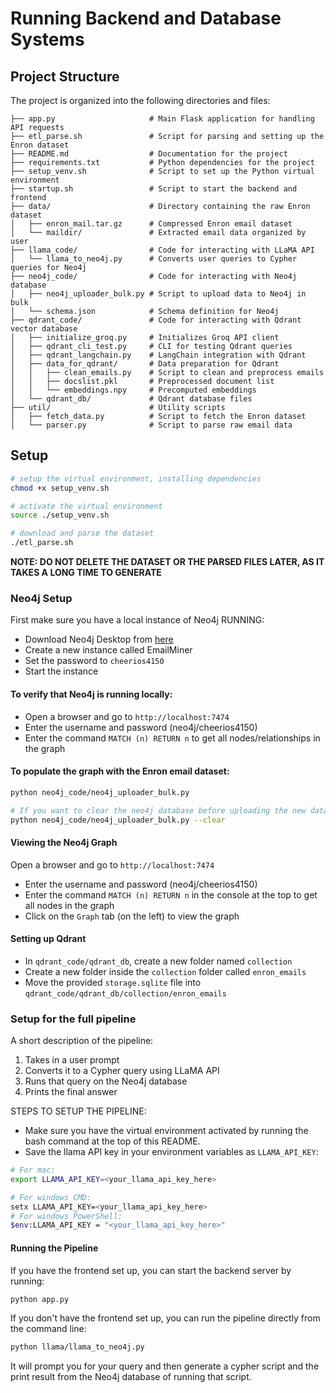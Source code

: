 # Running Backend and Database Systems

## Project Structure

The project is organized into the following directories and files:

```
├── app.py                     # Main Flask application for handling API requests
├── etl_parse.sh               # Script for parsing and setting up the Enron dataset
├── README.md                  # Documentation for the project
├── requirements.txt           # Python dependencies for the project
├── setup_venv.sh              # Script to set up the Python virtual environment
├── startup.sh                 # Script to start the backend and frontend
├── data/                      # Directory containing the raw Enron dataset
│   ├── enron_mail.tar.gz      # Compressed Enron email dataset
│   └── maildir/               # Extracted email data organized by user
├── llama_code/                # Code for interacting with LLaMA API
│   └── llama_to_neo4j.py      # Converts user queries to Cypher queries for Neo4j
├── neo4j_code/                # Code for interacting with Neo4j database
│   ├── neo4j_uploader_bulk.py # Script to upload data to Neo4j in bulk
│   └── schema.json            # Schema definition for Neo4j
├── qdrant_code/               # Code for interacting with Qdrant vector database
│   ├── initialize_groq.py     # Initializes Groq API client
│   ├── qdrant_cli_test.py     # CLI for testing Qdrant queries
│   ├── qdrant_langchain.py    # LangChain integration with Qdrant
│   ├── data_for_qdrant/       # Data preparation for Qdrant
│   │   ├── clean_emails.py    # Script to clean and preprocess emails
│   │   ├── docslist.pkl       # Preprocessed document list
│   │   └── embeddings.npy     # Precomputed embeddings
│   └── qdrant_db/             # Qdrant database files
├── util/                      # Utility scripts
│   ├── fetch_data.py          # Script to fetch the Enron dataset
│   └── parser.py              # Script to parse raw email data
```

## Setup

```bash
# setup the virtual environment, installing dependencies
chmod +x setup_venv.sh

# activate the virtual environment
source ./setup_venv.sh

# download and parse the dataset
./etl_parse.sh
```

**NOTE: DO NOT DELETE THE DATASET OR THE PARSED FILES LATER, AS IT TAKES A LONG TIME TO GENERATE**

### Neo4j Setup

First make sure you have a local instance of Neo4j RUNNING:

- Download Neo4j Desktop from [here](https://neo4j.com/download/)
- Create a new instance called EmailMiner
- Set the password to `cheerios4150`
- Start the instance

#### To verify that Neo4j is running locally:

- Open a browser and go to `http://localhost:7474`
- Enter the username and password (neo4j/cheerios4150)
- Enter the command `MATCH (n) RETURN n` to get all nodes/relationships in the graph

#### To populate the graph with the Enron email dataset:

```bash
python neo4j_code/neo4j_uploader_bulk.py

# If you want to clear the neo4j database before uploading the new data, run with the flag:
python neo4j_code/neo4j_uploader_bulk.py --clear
```

#### Viewing the Neo4j Graph

Open a browser and go to `http://localhost:7474`

- Enter the username and password (neo4j/cheerios4150)
- Enter the command `MATCH (n) RETURN n` in the console at the top to get all nodes in the graph
- Click on the `Graph` tab (on the left) to view the graph

#### Setting up Qdrant

- In `qdrant_code/qdrant_db`, create a new folder named `collection`
- Create a new folder inside the `collection` folder called `enron_emails`
- Move the provided `storage.sqlite` file into `qdrant_code/qdrant_db/collection/enron_emails`

### Setup for the full pipeline

A short description of the pipeline:

1. Takes in a user prompt
2. Converts it to a Cypher query using LLaMA API
3. Runs that query on the Neo4j database
4. Prints the final answer

STEPS TO SETUP THE PIPELINE:

- Make sure you have the virtual environment activated by running the bash command at the top of this README.
- Save the llama API key in your environment variables as `LLAMA_API_KEY`:

```bash
# For mac:
export LLAMA_API_KEY=<your_llama_api_key_here>

# For windows CMD:
setx LLAMA_API_KEY=<your_llama_api_key_here>
# For windows PowerShell:
$env:LLAMA_API_KEY = "<your_llama_api_key_here>"
```

#### Running the Pipeline

If you have the frontend set up, you can start the backend server by running:

```bash
python app.py
```

If you don't have the frontend set up, you can run the pipeline directly from the command line:

```bash
python llama/llama_to_neo4j.py
```

It will prompt you for your query and then generate a cypher script and the print result from the Neo4j database of running that script.
